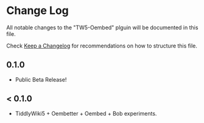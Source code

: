 # Change Log

All notable changes to the "TW5-Oembed" plguin will be documented in this file.

Check [Keep a Changelog](http://keepachangelog.com/) for recommendations on how to structure this file.

## 0.1.0

- Public Beta Release!

## < 0.1.0

- TiddlyWiki5 + Oembetter + Oembed + Bob experiments.